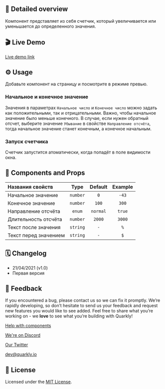 ## 📖 Detailed overview

Компонент представляет из себя счетчик, который увеличивается или уменьшается до определенного значения.

## 🎬 Live Demo

[Live demo link](https://quarkly-catalog.netlify.app/counter/)

## ⚙️ Usage

Добавьте компонент на страницу и посмотрите в режиме превью.

### Начальное и конечное значение

Значения в параметрах `Начальное число` и `Конечное число` можно задать как положительными, так и отрицательными. Важно, чтобы начальное значение было меньше конечного.
В случае, если нужен обратный отсчет, выберите значение `Убывание` в свойстве `Направление отсчёта`, тогда начальное значение станет конечным, а конечное начальным.

### Запуск счетчика

Счетчик запустится атоматически, когда попадёт в поле видимости окна.

## 🧩 Components and Props

| Названия свойств      |   Type   | Default  | Example |
| :-------------------- | :------: | :------: | :-----: |
| Начальное значение    | `number` |   `0`    |  `-43`  |
| Конечное значение     | `number` |  `100`   |  `300`  |
| Направление отсчёта   |  `enum`  | `normal` | `true`  |
| Длительность отсчёта  | `number` |  `2000`  | `3000`  |
| Текст после значения  | `string` |   `-`    |   `%`   |
| Текст перед значением | `string` |   `-`    |   `$`   |

## 🗓 Changelog

 - 21/04/2021 (v1.0)
 - Первая версия

## 📮 Feedback

If you encountered a bug, please contact us so we can fix it promptly. We’re rapidly developing, so don’t hesitate to send us your feedback and request new features you would like to see added. Feel free to share what you’re working on - we **love** to see what you’re building with Quarkly!

[Help with components](https://community.quarkly.io/c/requests/11)

[We're on Discord](https://discord.gg/f9KhSMGX)

[Our Twitter](https://twitter.com/quarklyapp)

[dev@quarkly.io](mailto:dev@quarkly.io)

## 📝 License

Licensed under the [MIT License](./LICENSE).
